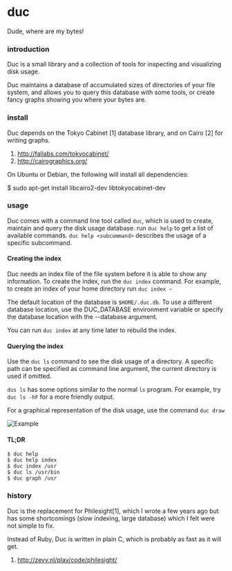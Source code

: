 
# duc

Dude, where are my bytes!


### introduction

Duc is a small library and a collection of tools for inspecting and visualizing
disk usage. 

Duc maintains a database of accumulated sizes of directories of your file
system, and allows you to query this database with some tools, or create fancy
graphs showing you where your bytes are.


### install

Duc depends on the Tokyo Cabinet [1] database library, and on Cairo [2] for writing
graphs.

1. http://fallabs.com/tokyocabinet/
2. http://cairographics.org/

On Ubuntu or Debian, the following will install all dependencies:

$ sudo apt-get install libcairo2-dev libtokyocabinet-dev


### usage

Duc comes with a command line tool called `duc`, which is used to create,
maintain and query the disk usage database.  run `duc help` to get a list of
available commands. `duc help <subcommand>` describes the usage of a specific
subcommand.


#### Creating the index

Duc needs an index file of the file system before it is able to show any
information.  To create the index, run the `duc index` command. For example, to
create an index of your home directory run `duc index ~`

The default location of the database is `$HOME/.duc.db`. To use a different database
location, use the DUC_DATABASE environment variable or specify the database
location with the --database argument.

You can run `duc index` at any time later to rebuild the index.


#### Querying the index

Use the `duc ls` command to see the disk usage of a directory. A specific path
can be specified as command line argument, the current directory is used if omitted.

`dus ls` has some options similar to the normal `ls` program. For example, try
`duc ls -hF` for a more friendly output.

For a graphical representation of the disk usage, use the command `duc draw`

![Example](/example.jpg)


#### TL;DR

```
$ duc help
$ duc help index
$ duc index /usr
$ duc ls /usr/bin
$ duc graph /usr
```


### history

Duc is the replacement for Philesight[1], which I wrote a few years ago but has
some shortcomings (slow indexing, large database) which I felt were not simple
to fix.

Instead of Ruby, Duc is written in plain C, which is probably as fast as it
will get.

1. http://zevv.nl/play/code/philesight/

